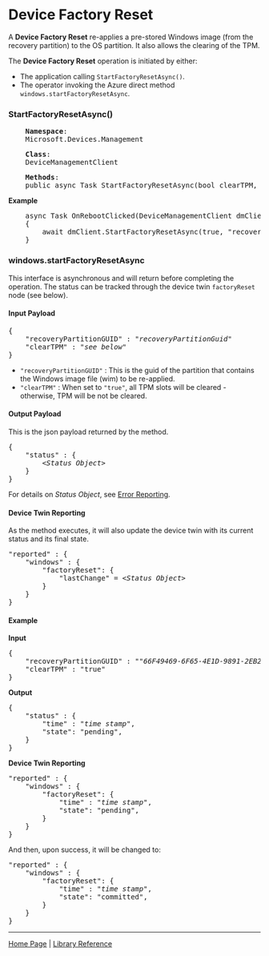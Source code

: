 # Device Factory Reset

A **Device Factory Reset** re-applies a pre-stored Windows image (from the recovery partition) to the OS partition. It also allows the clearing of the TPM.

The **Device Factory Reset** operation is initiated by either:

- The application calling `StartFactoryResetAsync()`. 
- The operator invoking the Azure direct method `windows.startFactoryResetAsync`.

### StartFactoryResetAsync()

<pre>
    <b>Namespace</b>:
	Microsoft.Devices.Management
</pre>

<pre>
    <b>Class</b>:
	DeviceManagementClient
</pre>

<pre>
    <b>Methods</b>:
    public async Task StartFactoryResetAsync(bool clearTPM, string recoveryPartitionGUID)
</pre>

**Example**

<pre>
    async Task OnRebootClicked(DeviceManagementClient dmClient)
    {
        await dmClient.StartFactoryResetAsync(true, "recoveryPartitionGUID");
    }
</pre>

### windows.startFactoryResetAsync

This interface is asynchronous and will return before completing the operation. The status can be tracked through the device twin `factoryReset` node (see below).

#### Input Payload 

<pre>
{
    "recoveryPartitionGUID" : "<i>recoveryPartitionGuid</i>"
    "clearTPM" : "<i>see below</i>"
}
</pre>

- ```"recoveryPartitionGUID"``` : This is the guid of the partition that contains the Windows image file (wim) to be re-applied.
- ```"clearTPM"``` : When set to ```"true"```, all TPM slots will be cleared - otherwise, TPM will be not be cleared.

#### Output Payload

This is the json payload returned by the method.

<pre>
{
    "status" : {
        &lt;<i>Status Object</i>&gt;
    }
}
</pre>

For details on <i>Status Object</i>, see [Error Reporting](error-reporting.md).

#### Device Twin Reporting

As the method executes, it will also update the device twin with its current status and its final state.

<pre>
"reported" : {
    "windows" : {
        "factoryReset": {
            "lastChange" = &lt;<i>Status Object</i>&gt;
        }
    }
}
</pre>

#### Example

**Input**

<pre>
{
    "recoveryPartitionGUID" : "<i>"66F49469-6F65-4E1D-9891-2EB2E83C8B85"</i>"
    "clearTPM" : "true"
}
</pre>

**Output**
<pre>
{
    "status" : {
        "time" : "<i>time stamp</i>",
        "state": "pending",
    }
}
</pre>

**Device Twin Reporting**

<pre>
"reported" : {
    "windows" : {
        "factoryReset": {
            "time" : "<i>time stamp</i>",
            "state": "pending",
        }
    }
}
</pre>

And then, upon success, it will be changed to:

<pre>
"reported" : {
    "windows" : {
        "factoryReset": {
            "time" : "<i>time stamp</i>",
            "state": "committed",
        }
    }
}
</pre>


----

[Home Page](../README.md) | [Library Reference](library-reference.md)